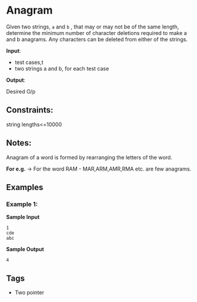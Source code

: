 # Anagram

Given two strings, `a` and `b` , that may or may not be of the same length,
determine the minimum number of character deletions required to make a and b
anagrams. Any characters can be deleted from either of the strings.

**Input**:

- test cases,t
- two strings a and b, for each test case

**Output**:

Desired O/p

## Constraints:

string lengths<=10000

## Notes:

Anagram of a word is formed by rearranging the letters of the word.

**For e.g.** -> For the word RAM - MAR,ARM,AMR,RMA etc. are few anagrams.

## Examples
### Example 1: 

**Sample Input**

```
1
cde
abc
```

**Sample Output**

```
4
```

## Tags

- Two pointer
